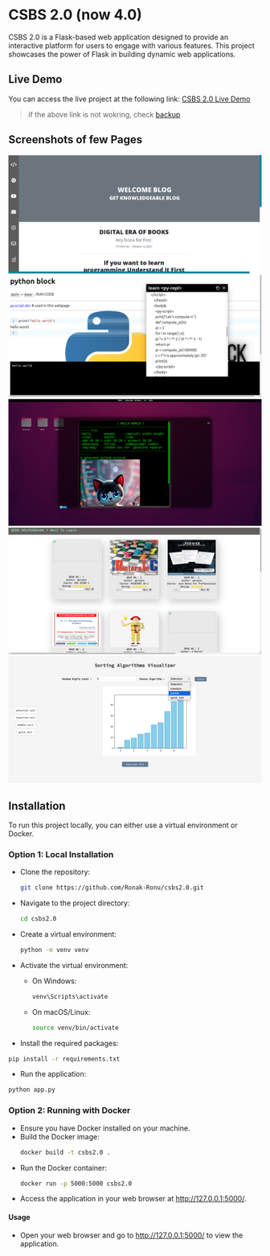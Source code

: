 # CSBS 2.0 (now 4.0)

CSBS 2.0 is a Flask-based web application designed to provide an interactive platform for users to engage with various features. This project showcases the power of Flask in building dynamic web applications.


## Live Demo

You can access the live project at the following link: [CSBS 2.0  Live Demo](https://csbs20.up.railway.app/)

> if the above link is not wokring, check [backup](https://csbs40.onrender.com/)


## Screenshots of few Pages
![alt text](image.png)
![alt text](image-1.png)
![alt text](image-2.png)
![alt text](image-3.png)
![alt text](image-4.png)

## Installation
To run this project locally, you can either use a virtual environment or Docker.

### Option 1: Local Installation
- Clone the repository:

    ```bash
    git clone https://github.com/Ronak-Ronu/csbs2.0.git
    ```
- Navigate to the project directory:

    ```bash
    cd csbs2.0
    ```
- Create a virtual environment:
    ```bash
    python -m venv venv
    ```
- Activate the virtual environment:
    - On Windows:
        ```bash
        venv\Scripts\activate   
        ```
    - On macOS/Linux:
        ```bash
        source venv/bin/activate
        ```
- Install the required packages:
```bash
pip install -r requirements.txt
```
- Run the application:
```bash
python app.py
```

### Option 2: Running with Docker
- Ensure you have Docker installed on your machine.
- Build the Docker image:
    ```bash
    docker build -t csbs2.0 .
    ```
- Run the Docker container:
    ```bash
    docker run -p 5000:5000 csbs2.0
    ```
- Access the application in your web browser at http://127.0.0.1:5000/.

#### Usage
- Open your web browser and go to http://127.0.0.1:5000/ to view the application.

